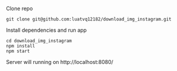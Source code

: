 Clone repo

```
git clone git@github.com:luatvq12182/download_img_instagram.git
```

Install dependencies and run app

```
cd download_img_instagram
npm install
npm start
```

Server will running on http://localhost:8080/